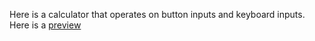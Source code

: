 Here is a calculator that operates on button inputs and keyboard inputs. Here is a [preview](https://bruno8-alt.github.io/calculator/)
